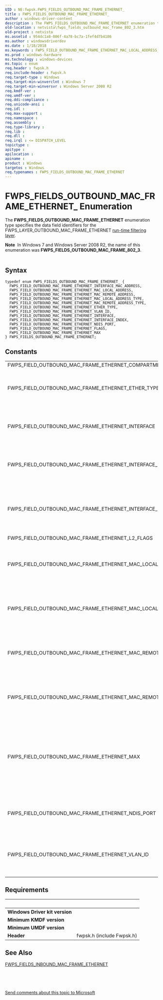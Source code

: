 ```yaml
---
UID : NE:fwpsk.FWPS_FIELDS_OUTBOUND_MAC_FRAME_ETHERNET_
title : FWPS_FIELDS_OUTBOUND_MAC_FRAME_ETHERNET_
author : windows-driver-content
description : The FWPS_FIELDS_OUTBOUND_MAC_FRAME_ETHERNET enumeration type specifies the data field identifiers for the FWPS_LAYER_OUTBOUND_MAC_FRAME_ETHERNET run-time filtering layer.
old-location : netvista\fwps_fields_outbound_mac_frame_802_3.htm
old-project : netvista
ms.assetid : 954dc1a8-006f-4a78-bc7a-1fef4d7b4186
ms.author : windowsdriverdev
ms.date : 1/18/2018
ms.keywords : FWPS_FIELD_OUTBOUND_MAC_FRAME_ETHERNET_MAC_LOCAL_ADDRESS_TYPE, fwpsk/FWPS_FIELD_OUTBOUND_MAC_FRAME_ETHERNET_VLAN_ID, fwpsk/FWPS_FIELD_OUTBOUND_MAC_FRAME_ETHERNET_NDIS_PORT, fwpsk/FWPS_FIELD_OUTBOUND_MAC_FRAME_ETHERNET_MAC_REMOTE_ADDRESS_TYPE, FWPS_FIELD_OUTBOUND_MAC_FRAME_ETHERNET_MAC_LOCAL_ADDRESS, FWPS_FIELD_OUTBOUND_MAC_FRAME_ETHERNET_INTERFACE, FWPS_FIELD_OUTBOUND_MAC_FRAME_ETHERNET_VLAN_ID, fwpsk/FWPS_FIELD_OUTBOUND_MAC_FRAME_ETHERNET_MAC_LOCAL_ADDRESS, fwpsk/FWPS_FIELDS_OUTBOUND_MAC_FRAME_ETHERNET, FWPS_FIELD_OUTBOUND_MAC_FRAME_ETHERNET_MAC_REMOTE_ADDRESS_TYPE, fwpsk/FWPS_FIELD_OUTBOUND_MAC_FRAME_ETHERNET_INTERFACE_INDEX, FWPS_FIELD_OUTBOUND_MAC_FRAME_ETHERNET_MAX, FWPS_FIELD_OUTBOUND_MAC_FRAME_ETHERNET_NDIS_PORT, FWPS_FIELDS_OUTBOUND_MAC_FRAME_ETHERNET_, fwpsk/FWPS_FIELD_OUTBOUND_MAC_FRAME_ETHERNET_MAC_LOCAL_ADDRESS_TYPE, FWPS_FIELD_OUTBOUND_MAC_FRAME_ETHERNET_ETHER_TYPE, FWPS_FIELD_OUTBOUND_MAC_FRAME_ETHERNET_MAC_REMOTE_ADDRESS, FWPS_FIELDS_OUTBOUND_MAC_FRAME_ETHERNET enumeration [Network Drivers Starting with Windows Vista], netvista.fwps_fields_outbound_mac_frame_802_3, fwpsk/FWPS_FIELD_OUTBOUND_MAC_FRAME_ETHERNET_ETHER_TYPE, wfp_ref_5_const_3_data_fields_d53ec059-3f9a-4eef-9994-94e6923145aa.xml, FWPS_FIELD_OUTBOUND_MAC_FRAME_ETHERNET_INTERFACE_MAC_ADDRESS, fwpsk/FWPS_FIELD_OUTBOUND_MAC_FRAME_ETHERNET_INTERFACE_MAC_ADDRESS, fwpsk/FWPS_FIELD_OUTBOUND_MAC_FRAME_ETHERNET_MAX, fwpsk/FWPS_FIELD_OUTBOUND_MAC_FRAME_ETHERNET_MAC_REMOTE_ADDRESS, FWPS_FIELD_OUTBOUND_MAC_FRAME_ETHERNET_FLAGS, fwpsk/FWPS_FIELD_OUTBOUND_MAC_FRAME_ETHERNET_INTERFACE, FWPS_FIELD_OUTBOUND_MAC_FRAME_ETHERNET_INTERFACE_INDEX, fwpsk/FWPS_FIELD_OUTBOUND_MAC_FRAME_ETHERNET_FLAGS, FWPS_FIELDS_OUTBOUND_MAC_FRAME_ETHERNET
ms.prod : windows-hardware
ms.technology : windows-devices
ms.topic : enum
req.header : fwpsk.h
req.include-header : Fwpsk.h
req.target-type : Windows
req.target-min-winverclnt : Windows 7
req.target-min-winversvr : Windows Server 2008 R2
req.kmdf-ver : 
req.umdf-ver : 
req.ddi-compliance : 
req.unicode-ansi : 
req.idl : 
req.max-support : 
req.namespace : 
req.assembly : 
req.type-library : 
req.lib : 
req.dll : 
req.irql : <= DISPATCH_LEVEL
topictype : 
apitype : 
apilocation : 
apiname : 
product : Windows
targetos : Windows
req.typenames : FWPS_FIELDS_OUTBOUND_MAC_FRAME_ETHERNET
---
```


# FWPS_FIELDS_OUTBOUND_MAC_FRAME_ETHERNET_ Enumeration
The <b>FWPS_FIELDS_OUTBOUND_MAC_FRAME_ETHERNET</b> enumeration type specifies the data field identifiers for the
  FWPS_LAYER_OUTBOUND_MAC_FRAME_ETHERNET 
  <a href="https://msdn.microsoft.com/en-us/library/windows/desktop/aa366492">run-time filtering layer</a>.
  <div class="alert"><b>Note</b>  In Windows 7 and Windows Server 2008 R2, the name of this enumeration was <b>FWPS_FIELDS_OUTBOUND_MAC_FRAME_802_3</b>.</div>
<div> </div>

## Syntax
````
typedef enum FWPS_FIELDS_OUTBOUND_MAC_FRAME_ETHERNET_ { 
  FWPS_FIELD_OUTBOUND_MAC_FRAME_ETHERNET_INTERFACE_MAC_ADDRESS,
  FWPS_FIELD_OUTBOUND_MAC_FRAME_ETHERNET_MAC_LOCAL_ADDRESS,
  FWPS_FIELD_OUTBOUND_MAC_FRAME_ETHERNET_MAC_REMOTE_ADDRESS,
  FWPS_FIELD_OUTBOUND_MAC_FRAME_ETHERNET_MAC_LOCAL_ADDRESS_TYPE,
  FWPS_FIELD_OUTBOUND_MAC_FRAME_ETHERNET_MAC_REMOTE_ADDRESS_TYPE,
  FWPS_FIELD_OUTBOUND_MAC_FRAME_ETHERNET_ETHER_TYPE,
  FWPS_FIELD_OUTBOUND_MAC_FRAME_ETHERNET_VLAN_ID,
  FWPS_FIELD_OUTBOUND_MAC_FRAME_ETHERNET_INTERFACE,
  FWPS_FIELD_OUTBOUND_MAC_FRAME_ETHERNET_INTERFACE_INDEX,
  FWPS_FIELD_OUTBOUND_MAC_FRAME_ETHERNET_NDIS_PORT,
  FWPS_FIELD_OUTBOUND_MAC_FRAME_ETHERNET_FLAGS,
  FWPS_FIELD_OUTBOUND_MAC_FRAME_ETHERNET_MAX
} FWPS_FIELDS_OUTBOUND_MAC_FRAME_ETHERNET;
````

## Constants

<table>

<tr>
<td>FWPS_FIELD_OUTBOUND_MAC_FRAME_ETHERNET_COMPARTMENT_ID</td>
<td></td>
</tr>

<tr>
<td>FWPS_FIELD_OUTBOUND_MAC_FRAME_ETHERNET_ETHER_TYPE</td>
<td>The outbound MAC frame IEEE 802.3 EtherType field.</td>
</tr>

<tr>
<td>FWPS_FIELD_OUTBOUND_MAC_FRAME_ETHERNET_INTERFACE</td>
<td>The outbound MAC frame IEEE 802.3 interface field.</td>
</tr>

<tr>
<td>FWPS_FIELD_OUTBOUND_MAC_FRAME_ETHERNET_INTERFACE_INDEX</td>
<td>The outbound MAC frame IEEE 802.3 interface index field.</td>
</tr>

<tr>
<td>FWPS_FIELD_OUTBOUND_MAC_FRAME_ETHERNET_INTERFACE_MAC_ADDRESS</td>
<td>The outbound MAC frame IEEE 802.3 interface MAC address field.</td>
</tr>

<tr>
<td>FWPS_FIELD_OUTBOUND_MAC_FRAME_ETHERNET_L2_FLAGS</td>
<td></td>
</tr>

<tr>
<td>FWPS_FIELD_OUTBOUND_MAC_FRAME_ETHERNET_MAC_LOCAL_ADDRESS</td>
<td>The outbound MAC frame IEEE 802.3 local MAC address field.</td>
</tr>

<tr>
<td>FWPS_FIELD_OUTBOUND_MAC_FRAME_ETHERNET_MAC_LOCAL_ADDRESS_TYPE</td>
<td>The outbound MAC frame IEEE 802.3 local MAC address type field.</td>
</tr>

<tr>
<td>FWPS_FIELD_OUTBOUND_MAC_FRAME_ETHERNET_MAC_REMOTE_ADDRESS</td>
<td>The outbound MAC frame IEEE 802.3 remote MAC address field.</td>
</tr>

<tr>
<td>FWPS_FIELD_OUTBOUND_MAC_FRAME_ETHERNET_MAC_REMOTE_ADDRESS_TYPE</td>
<td>The outbound MAC frame IEEE 802.3 remote MAC address type field.</td>
</tr>

<tr>
<td>FWPS_FIELD_OUTBOUND_MAC_FRAME_ETHERNET_MAX</td>
<td>The maximum value for this enumeration. This value might change in future versions of the NDIS
     header files and binaries.</td>
</tr>

<tr>
<td>FWPS_FIELD_OUTBOUND_MAC_FRAME_ETHERNET_NDIS_PORT</td>
<td>The outbound MAC frame IEEE 802.3 NDIS port field.</td>
</tr>

<tr>
<td>FWPS_FIELD_OUTBOUND_MAC_FRAME_ETHERNET_VLAN_ID</td>
<td>The outbound MAC frame IEEE 802.3  VLAN   identifier field.</td>
</tr>
</table>


## Requirements
| &nbsp; | &nbsp; |
| ---- |:---- |
| **Windows Driver kit version** |  |
| **Minimum KMDF version** |  |
| **Minimum UMDF version** |  |
| **Header** | fwpsk.h (include Fwpsk.h) |

## See Also

<a href="..\fwpsk\ne-fwpsk-fwps_fields_inbound_mac_frame_ethernet_.md">FWPS_FIELDS_INBOUND_MAC_FRAME_ETHERNET</a>

 

 

<a href="mailto:wsddocfb@microsoft.com?subject=Documentation%20feedback [netvista\netvista]:%20FWPS_FIELDS_OUTBOUND_MAC_FRAME_ETHERNET enumeration%20 RELEASE:%20(1/18/2018)&amp;body=%0A%0APRIVACY STATEMENT%0A%0AWe use your feedback to improve the documentation. We don't use your email address for any other purpose, and we'll remove your email address from our system after the issue that you're reporting is fixed. While we're working to fix this issue, we might send you an email message to ask for more info. Later, we might also send you an email message to let you know that we've addressed your feedback.%0A%0AFor more info about Microsoft's privacy policy, see http://privacy.microsoft.com/en-us/default.aspx." title="Send comments about this topic to Microsoft">Send comments about this topic to Microsoft</a>